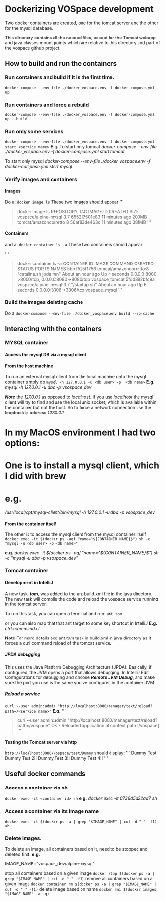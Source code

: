 # Dockerizing VOSpace development

Two docker containers are created, one for the tomcat server and the other for the mysql database.

This directory contains all the needed files, except for the Tomcat webapp and java classes mount points
which are relative to this directory and part of the vospace github project.
 
## How to build and run the containers
### Run containers and build if it is the first time.
`docker-compose --env-file ./docker_vospace.env -f docker-compose.yml up`

### Run containers and force a rebuild
`docker-compose --env-file ./docker_vospace.env -f docker-compose.yml up --build`

### Run only some services
`docker-compose --env-file ./docker_vospace.env -f docker-compose.yml start <service name>`
**E.g.**
To start only tomcat
_docker-compose --env-file ./docker_vospace.env -f docker-compose.yml start tomcat_

To start only mysql
_docker-compose --env-file ./docker_vospace.env -f docker-compose.yml start mysql_


### Verify images and containers
#### Images
Do a:
`docker image ls`
These two images should appear
'''
> docker image ls
REPOSITORY                   TAG          IMAGE ID       CREATED          SIZE
vospace/alpine-mysql         3.7          655217501e83   11 minutes ago   200MB
tomcat/amazoncorretto        8            56af83de463c   11 minutes ago   381MB
'''
#### Containers
and a:
`docker container ls -a`
These two containers should appear:

'''
> docker container ls -a
CONTAINER ID   IMAGE                      COMMAND                  CREATED          STATUS                        PORTS                NAMES
5bb7525f1756   tomcat/amazoncorretto:8    "catalina.sh jpda run"   About an hour ago   Up 4 seconds               0.0.0.0:8000->8000/tcp, 0.0.0.0:8080->8080/tcp   vospace\_tomcat
5fdd882bfc9a   vospace/alpine-mysql:3.7   "/startup.sh"            About an hour ago   Up 6 seconds               0.0.0.0:3306->3306/tcp                           vospace\_mysql
'''


### Build the images deleting cache
Do a 
`docker-compose --env-file ./docker_vospace.env build --no-cache`

## Interacting with the containers
### MYSQL container
#### Access the mysql DB via a mysql client
#### From the host machine
To run an external mysql client from the local machine onto the mysql container simply do
`mysql -h 127.0.0.1 -u <db user> -p  <db name>`
**E.g.**
_mysql -h 127.0.0.1 -u dba -p  vsospace\_dev_

**_Note_** the _127.0.0.1_ as opposed to _localhost_. If you use _localhost_ the mysql client will try to 
find and use the local unix socket, which is available within the container but not the host.
So to force a network connection use the loopback ip address _127.0.0.1_

# In my MacOS environment I had two options:
# One is to install a mysql client, which I did with brew
# e.g.
_/usr/local/opt/mysql-client/bin/mysql -h 127.0.0.1 -u dba -p  vsospace\_dev_

#### From the container itself
The other is to access the mysql client from the mysql container itself
`docker exec -it $(docker ps -aqf "name=^${CONTAINER_NAME}$") sh -c "mysql -u <db user> -p <db name>"`

**e.g.**
_docker exec -it $(docker ps -aqf "name=^${CONTAINER_NAME}$") sh -c "mysql -u dba -p vsospace\_dev"_


### Tomcat container
#### Development in IntelliJ

A new task, **_tom_**, was added to the ant build.xml file in the java directory. The new task will compile the code and
reload the vospace service running in the tomcat server.

To run this task, you can open a terminal and run:
`ant tom`

or you can also map that that ant target to some key shortcut in IntelliJ
**E.g.**
_ctrl+command+T_

**Note** For more details see ant _tom_ task in build.xml in java directory as it forces a curl command reload of the tomcat service.

##### JPDA debugging
This uses the Java Platform Debugging Architecture (JPDA). Basically, if configured, the JVM opens a port that allows 
debugging.
In IntelliJ Edit Configurations for debugging and choose **_Remote JVM Debug_**, and make sure the port you use is the same you've configured in the container JVM

##### Reload a service
`curl --user admin:admin "http://localhost:8080/manager/text/reload?path=/<service name>"`
**E.g.**
'''
>curl --user admin:admin "http://localhost:8080/manager/text/reload?path=/vospace"
OK - Reloaded application at context path [/vospace]
'''


#### Testing the Tomcat server via http

`http://localhost:8080/vospace/test/Dummy`
should display:
'''
Dummy Test
Dummy Test 2!!
Dummy Test 3!!
Dummy Test 4!!
'''


## Useful docker commands
### Access a container via sh
`docker exec -it <container id> sh`
**e.g.**
_docker exec -it 0736d5a22ad7 sh_
### Access a container via its image name
`docker exec -it $(docker ps -a | grep "$IMAGE_NAME" | cut -d " " -f1) sh`

### Delete images.
To delete an image, all containers based on it, need to be stopped and deleted first.
**e.g.**

IMAGE\_NAME="vospace\_dev/alpine-mysql"

stop all containers based on a given image
`docker stop $(docker ps -a | grep "$IMAGE_NAME" | cut -d " " -f1)`
remove all containers based on a given image
`docker container rm $(docker ps -a | grep "$IMAGE_NAME" | cut -d " " -f1)`
delete image based on name
`docker rmi $(docker images "$IMAGE_NAME" -a -q)`



